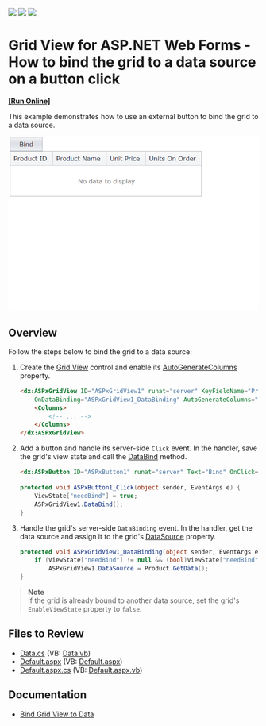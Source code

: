 <!-- default badges list -->
![](https://img.shields.io/endpoint?url=https://codecentral.devexpress.com/api/v1/VersionRange/128537891/13.1.9%2B)
[![](https://img.shields.io/badge/Open_in_DevExpress_Support_Center-FF7200?style=flat-square&logo=DevExpress&logoColor=white)](https://supportcenter.devexpress.com/ticket/details/E4427)
[![](https://img.shields.io/badge/📖_How_to_use_DevExpress_Examples-e9f6fc?style=flat-square)](https://docs.devexpress.com/GeneralInformation/403183)
<!-- default badges end -->
# Grid View for ASP.NET Web Forms - How to bind the grid to a data source on a button click
<!-- run online -->
**[[Run Online]](https://codecentral.devexpress.com/e4427/)**
<!-- run online end -->

This example demonstrates how to use an external button to bind the grid to a data source.

![BindToDataSource](BindToDataSource.gif)

## Overview

Follow the steps below to bind the grid to a data source:

1. Create the [Grid View](https://docs.devexpress.com/AspNet/DevExpress.Web.ASPxGridView) control and enable its [AutoGenerateColumns](https://docs.devexpress.com/AspNet/DevExpress.Web.ASPxGridView.AutoGenerateColumns) property.

    ```aspx
    <dx:ASPxGridView ID="ASPxGridView1" runat="server" KeyFieldName="ProductID"
        OnDataBinding="ASPxGridView1_DataBinding" AutoGenerateColumns="true" >
        <Columns>
            <!-- ... -->
        </Columns>
    </dx:ASPxGridView>
    ```

2. Add a button and handle its server-side `Click` event. In the handler, save the grid's view state and call the [DataBind](https://docs.devexpress.com/AspNet/DevExpress.Web.ASPxWebControl.DataBind) method.

    ```aspx
    <dx:ASPxButton ID="ASPxButton1" runat="server" Text="Bind" OnClick="ASPxButton1_Click" />
    ```

    ```csharp
    protected void ASPxButton1_Click(object sender, EventArgs e) {
        ViewState["needBind"] = true;
        ASPxGridView1.DataBind();
    }
    ```

3. Handle the grid's server-side `DataBinding` event. In the handler, get the data source and assign it to the grid's [DataSource](https://docs.devexpress.com/AspNet/DevExpress.Web.ASPxDataWebControlBase.DataSource) property.

    ```csharp
    protected void ASPxGridView1_DataBinding(object sender, EventArgs e) {
        if (ViewState["needBind"] != null && (bool)ViewState["needBind"])
            ASPxGridView1.DataSource = Product.GetData();
    }
    ```

> **Note**  
> If the grid is already bound to another data source, set the grid's `EnableViewState` property to `false`.

## Files to Review

* [Data.cs](./CS/WebSite/App_Code/Data.cs) (VB: [Data.vb](./VB/WebSite/App_Code/Data.vb))
* [Default.aspx](./CS/WebSite/Default.aspx) (VB: [Default.aspx](./VB/WebSite/Default.aspx))
* [Default.aspx.cs](./CS/WebSite/Default.aspx.cs) (VB: [Default.aspx.vb](./VB/WebSite/Default.aspx.vb))

## Documentation

* [Bind Grid View to Data](https://docs.devexpress.com/AspNet/3719/components/grid-view/concepts/bind-to-data)

